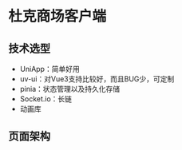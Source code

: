 # 杜克商场客户端

## 技术选型

* UniApp：简单好用
* uv-ui：对Vue3支持比较好，而且BUG少，可定制
* pinia：状态管理以及持久化存储
* Socket.io：长链
* 动画库

## 页面架构

